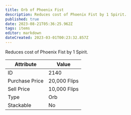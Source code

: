 ```yaml
---
title: Orb of Phoenix Fist
description: Reduces cost of Phoenix Fist by 1 Spirit.
published: true
date: 2023-08-21T05:36:25.962Z
tags: items
editor: markdown
dateCreated: 2023-03-01T00:23:32.857Z
---
```


Reduces cost of Phoenix Fist by 1 Spirit.

|Attribute|Value|
|-|-|
|ID|2140|
|Purchase Price|20,000 Flips|
|Sell Price|10,000 Flips|
|Type|Orb|
|Stackable|No|


